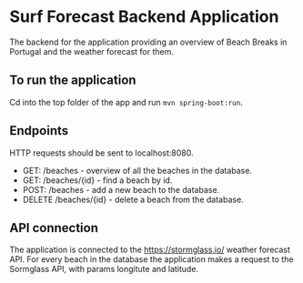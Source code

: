 # Surf Forecast Backend Application 

The backend for the application providing an overview of Beach Breaks in Portugal and the weather forecast for them.

## To run the application

Cd into the top folder of the app and run `mvn spring-boot:run`.

## Endpoints

HTTP requests should be sent to localhost:8080.

- GET: /beaches - overview of all the beaches in the database.
- GET: /beaches/{id} - find a beach by id.
- POST: /beaches - add a new beach to the database.
- DELETE /beaches/{id} - delete a beach from the database.

## API connection

The application is connected to the https://stormglass.io/ weather forecast API. For every beach in the database the application makes a request to the Sormglass API, with params longitute and latitude.
